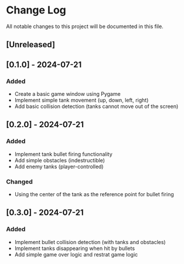 # Change Log

All notable changes to this project will be documented in this file.

## [Unreleased]

## [0.1.0] - 2024-07-21
### Added
- Create a basic game window using Pygame
- Implement simple tank movement (up, down, left, right)
- Add basic collision detection (tanks cannot move out of the screen)

## [0.2.0] - 2024-07-21
### Added
- Implement tank bullet firing functionality
- Add simple obstacles (indestructible)
- Add enemy tanks (player-controlled)

### Changed
- Using the center of the tank as the reference point for bullet firing

## [0.3.0] - 2024-07-21
### Added
- Implement bullet collision detection (with tanks and obstacles)
- Implement tanks disappearing when hit by bullets
- Add simple game over logic and restrat game logic

